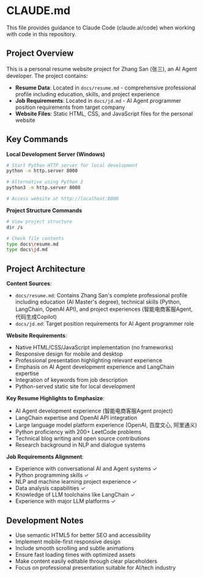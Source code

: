 # CLAUDE.md

This file provides guidance to Claude Code (claude.ai/code) when working with code in this repository.

## Project Overview

This is a personal resume website project for Zhang San (张三), an AI Agent developer. The project contains:

- **Resume Data**: Located in `docs/resume.md` - comprehensive professional profile including education, skills, and project experience
- **Job Requirements**: Located in `docs/jd.md` - AI Agent programmer position requirements from target company
- **Website Files**: Static HTML, CSS, and JavaScript files for the personal website

## Key Commands

**Local Development Server (Windows)**
```bash
# Start Python HTTP server for local development
python -m http.server 8000

# Alternative using Python 3
python3 -m http.server 8000

# Access website at http://localhost:8000
```

**Project Structure Commands**
```bash
# View project structure
dir /s

# Check file contents
type docs\resume.md
type docs\jd.md
```

## Project Architecture

**Content Sources**:
- `docs/resume.md`: Contains Zhang San's complete professional profile including education (AI Master's degree), technical skills (Python, LangChain, OpenAI API), and project experiences (智能电商客服Agent, 代码生成Copilot)
- `docs/jd.md`: Target position requirements for AI Agent programmer role

**Website Requirements**:
- Native HTML/CSS/JavaScript implementation (no frameworks)
- Responsive design for mobile and desktop
- Professional presentation highlighting relevant experience
- Emphasis on AI Agent development experience and LangChain expertise
- Integration of keywords from job description
- Python-served static site for local development

**Key Resume Highlights to Emphasize**:
- AI Agent development experience (智能电商客服Agent project)
- LangChain expertise and OpenAI API integration
- Large language model platform experience (OpenAI, 百度文心, 阿里通义)
- Python proficiency with 200+ LeetCode problems
- Technical blog writing and open source contributions
- Research background in NLP and dialogue systems

**Job Requirements Alignment**:
- Experience with conversational AI and Agent systems ✓
- Python programming skills ✓  
- NLP and machine learning project experience ✓
- Data analysis capabilities ✓
- Knowledge of LLM toolchains like LangChain ✓
- Experience with major LLM platforms ✓

## Development Notes

- Use semantic HTML5 for better SEO and accessibility
- Implement mobile-first responsive design
- Include smooth scrolling and subtle animations
- Ensure fast loading times with optimized assets
- Make content easily editable through clear placeholders
- Focus on professional presentation suitable for AI/tech industry